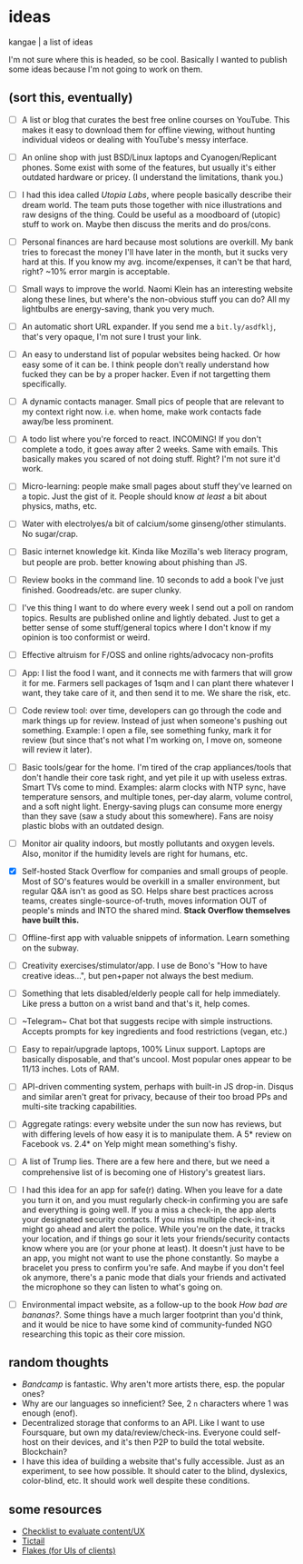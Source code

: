 # ideas

kangae | a list of ideas

I'm not sure where this is headed, so be cool. Basically I wanted to publish some ideas because I'm not going to work on them.


## (sort this, eventually)

- [ ] A list or blog that curates the best free online courses on YouTube. This makes it easy to download them for offline viewing, without hunting individual videos or dealing with YouTube's messy interface.
- [ ] An online shop with just BSD/Linux laptops and Cyanogen/Replicant phones. Some exist with some of the features, but usually it's either outdated hardware or pricey. (I understand the limitations, thank you.)
- [ ] I had this idea called _Utopia Labs_, where people basically describe their dream world. The team puts those together with nice illustrations and raw designs of the thing. Could be useful as a moodboard of (utopic) stuff to work on. Maybe then discuss the merits and do pros/cons.
- [ ] Personal finances are hard because most solutions are overkill. My bank tries to forecast the money I'll have later in the month, but it sucks very hard at this. If you know my avg. income/expenses, it can't be that hard, right? ~10% error margin is acceptable.
- [ ] Small ways to improve the world. Naomi Klein has an interesting website along these lines, but where's the non-obvious stuff you can do? All my lightbulbs are energy-saving, thank you very much.
- [ ] An automatic short URL expander. If you send me a `bit.ly/asdfklj`, that's very opaque, I'm not sure I trust your link.
- [ ] An easy to understand list of popular websites being hacked. Or how easy some of it can be. I think people don't really understand how fucked they can be by a proper hacker. Even if not targetting them specifically.
- [ ] A dynamic contacts manager. Small pics of people that are relevant to my context right now. i.e. when home, make work contacts fade away/be less prominent.
- [ ] A todo list where you're forced to react. INCOMING! If you don't complete a todo, it goes away after 2 weeks. Same with emails. This basically makes you scared of not doing stuff. Right? I'm not sure it'd work.
- [ ] Micro-learning: people make small pages about stuff they've learned on a topic. Just the gist of it. People should know *at least* a bit about physics, maths, etc.
- [ ] Water with electrolyes/a bit of calcium/some ginseng/other stimulants. No sugar/crap.
- [ ] Basic internet knowledge kit. Kinda like Mozilla's web literacy program, but people are prob. better knowing about phishing than JS.
- [ ] Review books in the command line. 10 seconds to add a book I've just finished. Goodreads/etc. are super clunky.
- [ ] I've this thing I want to do where every week I send out a poll on random topics. Results are published online and lightly debated. Just to get a better sense of some stuff/general topics where I don't know if my opinion is too conformist or weird.
- [ ] Effective altruism for F/OSS and online rights/advocacy non-profits
- [ ] App: I list the food I want, and it connects me with farmers that will grow it for me. Farmers sell packages of 1sqm and I can plant there whatever I want, they take care of it, and then send it to me. We share the risk, etc.
- [ ] Code review tool: over time, developers can go through the code and mark things up for review. Instead of just when someone's pushing out something. Example: I open a file, see something funky, mark it for review (but since that's not what I'm working on, I move on, someone will review it later).
- [ ] Basic tools/gear for the home. I'm tired of the crap appliances/tools that don't handle their core task right, and yet pile it up with useless extras. Smart TVs come to mind. Examples: alarm clocks with NTP sync, have temperature sensors, and multiple tones, per-day alarm, volume control, and a soft night light. Energy-saving plugs can consume more energy than they save (saw a study about this somewhere). Fans are noisy plastic blobs with an outdated design.
- [ ] Monitor air quality indoors, but mostly pollutants and oxygen levels. Also, monitor if the humidity levels are right for humans, etc.
- [x] Self-hosted Stack Overflow for companies and small groups of people. Most of SO's features would be overkill in a smaller environment, but regular Q&A isn't as good as SO. Helps share best practices across teams, creates single-source-of-truth, moves information OUT of people's minds and INTO the shared mind. **Stack Overflow themselves have built this.**
- [ ] Offline-first app with valuable snippets of information. Learn something on the subway.
- [ ] Creativity exercises/stimulator/app. I use de Bono's "How to have creative ideas...", but pen+paper not always the best medium.
- [ ] Something that lets disabled/elderly people call for help immediately. Like press a button on a wrist band and that's it, help comes.
- [ ] ~Telegram~ Chat bot that suggests recipe with simple instructions. Accepts prompts for key ingredients and food restrictions (vegan, etc.)
- [ ] Easy to repair/upgrade laptops, 100% Linux support. Laptops are basically disposable, and that's uncool. Most popular ones appear to be 11/13 inches. Lots of RAM.
- [ ] API-driven commenting system, perhaps with built-in JS drop-in. Disqus and similar aren't great for privacy, because of their too broad PPs and multi-site tracking capabilities.
- [ ] Aggregate ratings: every website under the sun now has reviews, but with differing levels of how easy it is to manipulate them. A 5* review on Facebook vs. 2.4* on Yelp might mean something's fishy.
- [ ] A list of Trump lies. There are a few here and there, but we need a comprehensive list of is becoming one of History's greatest liars.
- [ ] I had this idea for an app for safe(r) dating. When you leave for a date you turn it on, and you must regularly check-in confirming you are safe and everything is going well. If you a miss a check-in, the app alerts your designated security contacts. If you miss multiple check-ins, it might go ahead and alert the police. While you're on the date, it tracks your location, and if things go sour it lets your friends/security contacts know where you are (or your phone at least). It doesn't just have to be an app, you might not want to use the phone constantly. So maybe a bracelet you press to confirm you're safe. And maybe if you don't feel ok anymore, there's a panic mode that dials your friends and activated the microphone so they can listen to what's going on.
- [ ] Environmental impact website, as a follow-up to the book _How bad are bananas?_. Some things have a much larger footprint than you'd think, and it would be nice to have some kind of community-funded NGO researching this topic as their core mission.


## random thoughts

- _Bandcamp_ is fantastic. Why aren't more artists there, esp. the popular ones?
- Why are our languages so inneficient? See, 2 `n` characters where 1 was enough (enof).
- Decentralized storage that conforms to an API. Like I want to use Foursquare, but own my data/review/check-ins. Everyone could self-host on their devices, and it's then P2P to build the total website. Blockchain?
- I have this idea of building a website that's fully accessible. Just as an experiment, to see how possible. It should cater to the blind, dyslexics, color-blind, etc. It should work well despite these conditions.


## some resources

- [Checklist to evaluate content/UX](http://ixdchecklist.com/)
- [Tictail](https://tictail.com/)
- [Flakes (for UIs of clients)](http://getflakes.com/index.html)
